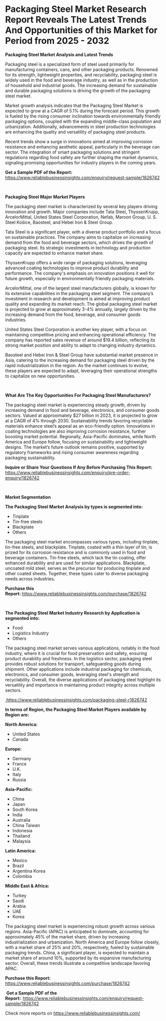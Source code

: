 <p><h1>Packaging Steel Market Research Report Reveals The Latest Trends And Opportunities of this Market for Period from 2025 - 2032</h1></p><p><strong>Packaging Steel Market Analysis and Latest Trends</strong></p>
<p><p>Packaging steel is a specialized form of steel used primarily for manufacturing containers, cans, and other packaging products. Renowned for its strength, lightweight properties, and recyclability, packaging steel is widely used in the food and beverage industry, as well as in the production of household and industrial goods. The increasing demand for sustainable and durable packaging solutions is driving the growth of the packaging steel market.</p><p>Market growth analysis indicates that the Packaging Steel Market is expected to grow at a CAGR of 5.1% during the forecast period. This growth is fueled by the rising consumer inclination towards environmentally friendly packaging options, coupled with the expanding middle-class population and urbanization. Additionally, advancements in steel production technologies are enhancing the quality and versatility of packaging steel products. </p><p>Recent trends show a surge in innovations aimed at improving corrosion resistance and enhancing aesthetic appeal, particularly in the beverage can sector. The integration of smart packaging solutions and stringent regulations regarding food safety are further shaping the market dynamics, signaling promising opportunities for industry players in the coming years.</p></p>
<p><strong>Get a Sample PDF of the Report:&nbsp;</strong> <a href="https://www.reliablebusinessinsights.com/enquiry/request-sample/1826742?utm_campaign=3366&utm_medium=2&utm_source=Github&utm_content=ia&utm_term=01042025&utm_id=packaging-steel">https://www.reliablebusinessinsights.com/enquiry/request-sample/1826742</a></p>
<p>&nbsp;</p>
<p><strong>Packaging Steel Major Market Players</strong></p>
<p><p>The packaging steel market is characterized by several key players driving innovation and growth. Major companies include Tata Steel, ThyssenKrupp, ArcelorMittal, United States Steel Corporation, Nefab, Maroon Group, U. S. Steel Košice, Baosteel, and Hebei Iron & Steel Group.</p><p>Tata Steel is a significant player, with a diverse product portfolio and a focus on sustainable practices. The company aims to capitalize on increasing demand from the food and beverage sectors, which drives the growth of packaging steel. Its strategic investments in technology and production capacity are expected to enhance market share.</p><p>ThyssenKrupp offers a wide range of packaging solutions, leveraging advanced coating technologies to improve product durability and performance. The company's emphasis on innovation positions it well for future growth, especially in environmentally friendly packaging materials.</p><p>ArcelorMittal, one of the largest steel manufacturers globally, is known for its extensive capabilities in the packaging steel segment. The company’s investment in research and development is aimed at improving product quality and expanding its market reach. The global packaging steel market is projected to grow at approximately 3-4% annually, largely driven by the increasing demand from the food, beverage, and consumer goods industries.</p><p>United States Steel Corporation is another key player, with a focus on maintaining competitive pricing and enhancing operational efficiency. The company has reported sales revenue of around $19.4 billion, reflecting its strong market position and ability to adapt to changing industry dynamics.</p><p>Baosteel and Hebei Iron & Steel Group have substantial market presence in Asia, catering to the increasing demand for packaging steel driven by the rapid industrialization in the region. As the market continues to evolve, these players are expected to adapt, leveraging their operational strengths to capitalize on new opportunities.</p></p>
<p>&nbsp;</p>
<p><strong>What Are The Key Opportunities For Packaging Steel Manufacturers?</strong></p>
<p><p>The packaging steel market is experiencing steady growth, driven by increasing demand in food and beverage, electronics, and consumer goods sectors. Valued at approximately $27 billion in 2023, it is projected to grow at a CAGR of 4% through 2030. Sustainability trends favoring recyclable materials enhance steel’s appeal as an eco-friendly option. Innovations in coating technologies are also improving corrosion resistance, further boosting market potential. Regionally, Asia-Pacific dominates, while North America and Europe follow, focusing on sustainability and lightweight designs. The market’s future outlook remains positive, supported by regulatory frameworks and rising consumer awareness regarding packaging sustainability.</p></p>
<p><strong>Inquire or Share Your Questions If Any Before Purchasing This Report:</strong> <a href="https://www.reliablebusinessinsights.com/enquiry/pre-order-enquiry/1826742?utm_campaign=3366&utm_medium=2&utm_source=Github&utm_content=ia&utm_term=01042025&utm_id=packaging-steel">https://www.reliablebusinessinsights.com/enquiry/pre-order-enquiry/1826742</a></p>
<p>&nbsp;</p>
<p><strong>Market Segmentation</strong></p>
<p><strong>The Packaging Steel Market Analysis by types is segmented into:</strong></p>
<p><ul><li>Tinplate</li><li>Tin-free steels</li><li>Blackplate</li><li>Others</li></ul></p>
<p><p>The packaging steel market encompasses various types, including tinplate, tin-free steels, and blackplate. Tinplate, coated with a thin layer of tin, is prized for its corrosion resistance and is commonly used in food and beverage containers. Tin-free steels, which lack the tin coating, offer enhanced durability and are used for similar applications. Blackplate, uncoated mild steel, serves as the precursor for producing tinplate and other coated sheets. Together, these types cater to diverse packaging needs across industries.</p></p>
<p><strong>Purchase this Report:&nbsp;</strong><a href="https://www.reliablebusinessinsights.com/purchase/1826742?utm_campaign=3366&utm_medium=2&utm_source=Github&utm_content=ia&utm_term=01042025&utm_id=packaging-steel">https://www.reliablebusinessinsights.com/purchase/1826742</a></p>
<p>&nbsp;</p>
<p><strong>The Packaging Steel Market Industry Research by Application is segmented into:</strong></p>
<p><ul><li>Food</li><li>Logistics Industry</li><li>Others</li></ul></p>
<p><p>The packaging steel market serves various applications, notably in the food industry, where it is crucial for food preservation and safety, ensuring product durability and freshness. In the logistics sector, packaging steel provides robust solutions for transport, safeguarding goods during shipment. Other applications include industrial packaging for chemicals, electronics, and consumer goods, leveraging steel's strength and recyclability. Overall, the diverse applications of packaging steel highlight its versatility and importance in maintaining product integrity across multiple sectors.</p></p>
<p><a href="https://www.reliablebusinessinsights.com/packaging-steel-r1826742?utm_campaign=3366&utm_medium=2&utm_source=Github&utm_content=ia&utm_term=01042025&utm_id=packaging-steel">&nbsp;https://www.reliablebusinessinsights.com/packaging-steel-r1826742</a></p>
<p><strong>In terms of Region, the Packaging Steel Market Players available by Region are:</strong></p>
<p>
    <p> <strong> North America: </strong>
        <ul>
            <li>United States</li>
            <li>Canada</li>
        </ul>
        </p> 
    <p> <strong> Europe: </strong>
        <ul>
            <li>Germany</li>
            <li>France</li>
            <li>U.K.</li>
            <li>Italy</li>
            <li>Russia</li>
        </ul>
        </p> 
    <p> <strong> Asia-Pacific: </strong>
        <ul>
            <li>China</li>
            <li>Japan</li>
            <li>South Korea</li>
            <li>India</li>
            <li>Australia</li>
            <li>China Taiwan</li>
            <li>Indonesia</li>
            <li>Thailand</li>
            <li>Malaysia</li>
        </ul>
        </p> 
    <p> <strong> Latin America: </strong>
        <ul>
            <li>Mexico</li>
            <li>Brazil</li>
            <li>Argentina Korea</li>
            <li>Colombia</li>
        </ul>
        </p> 
    <p> <strong> Middle East & Africa: </strong>
        <ul>
            <li>Turkey</li>
            <li>Saudi</li>
            <li>Arabia</li>
            <li>UAE</li>
            <li>Korea</li>
        </ul>
    </p>
    </p>
<p><p>The packaging steel market is experiencing robust growth across various regions. Asia-Pacific (APAC) is anticipated to dominate, accounting for approximately 45% of the market share, driven by increasing industrialization and urbanization. North America and Europe follow closely, with a market share of 25% and 20%, respectively, fueled by sustainable packaging trends. China, a significant player, is expected to maintain a market share of around 10%, supported by its expansive manufacturing sector. Overall, these trends illustrate a competitive landscape favoring APAC.</p></p>
<p><strong>Purchase this Report: </strong><a href="https://www.reliablebusinessinsights.com/purchase/1826742?utm_campaign=3366&utm_medium=2&utm_source=Github&utm_content=ia&utm_term=01042025&utm_id=packaging-steel">https://www.reliablebusinessinsights.com/purchase/1826742</a></p>
<p>&nbsp;<strong>Get a Sample PDF of the Report:&nbsp;&nbsp;</strong><a href="https://www.reliablebusinessinsights.com/enquiry/request-sample/1826742?utm_campaign=3366&utm_medium=2&utm_source=Github&utm_content=ia&utm_term=01042025&utm_id=packaging-steel">https://www.reliablebusinessinsights.com/enquiry/request-sample/1826742</a></p>
<p><strong></strong></p>
<p>Check more reports on <a href="https://www.reliablebusinessinsights.com/?utm_campaign=3366&utm_medium=2&utm_source=Github&utm_content=ia&utm_term=01042025&utm_id=packaging-steel">https://www.reliablebusinessinsights.com/</a></p>